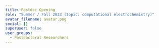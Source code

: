 ```yaml
---
title: Postdoc Opening
role: "Summer / Fall 2023 (topic: computational electrochemistry)"
avatar_filename: avatar.png
social: []
superuser: false
user_groups:
  - Postdoctoral Researchers
---
```

